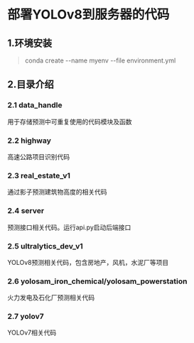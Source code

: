 
# 部署YOLOv8到服务器的代码

## 1.环境安装  

> conda create --name myenv --file environment.yml

## 2.目录介绍

### 2.1 data_handle

用于存储预测中可重复使用的代码模块及函数

### 2.2 highway

高速公路项目识别代码

### 2.3 real_estate_v1  

通过影子预测建筑物高度的相关代码

### 2.4 server

预测接口相关代码。运行api.py启动后端接口

### 2.5 ultralytics_dev_v1

YOLOv8预测相关代码，包含房地产，风机，水泥厂等项目

### 2.6 yolosam_iron_chemical/yolosam_powerstation

火力发电及石化厂预测相关代码

### 2.7 yolov7

YOLOv7相关代码
